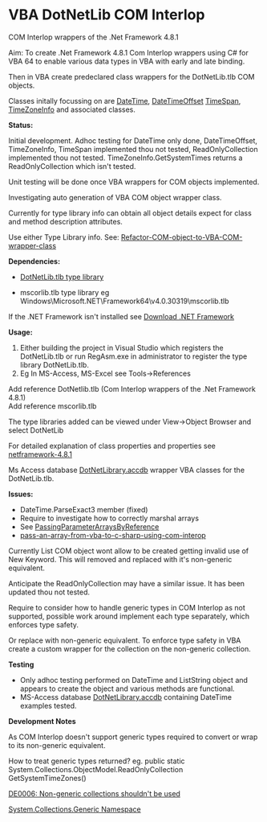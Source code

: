 # VBA DotNetLib COM Interlop
 COM Interlop wrappers of the .Net Framework 4.8.1
 
  Aim: To create .Net Framework 4.8.1 Com Interlop wrappers using C# for VBA 64 to enable various data types in VBA with early and late binding.
 
 Then in VBA create predeclared class wrappers for the DotNetLib.tlb COM objects.
 
 Classes initally focussing on are  [DateTime](https://learn.microsoft.com/en-us/dotnet/api/system.datetime?view=netframework-4.8.1), [DateTimeOffset](https://learn.microsoft.com/en-us/dotnet/api/system.datetimeoffset?view=netframework-4.8.1) [TimeSpan](https://learn.microsoft.com/en-us/dotnet/api/system.timespan?view=netframework-4.8.1),  [TimeZoneInfo](https://learn.microsoft.com/en-us/dotnet/api/system.timezoneinfo?view=netframework-4.8.1) and associated classes.
 
  **Status:**
  
  Initial development.  Adhoc testing for DateTime only done, DateTimeOffset, TimeZoneInfo, TimeSpan implemented thou not tested, 
  ReadOnlyCollection implemented thou not tested.  TimeZoneInfo.GetSystemTimes returns a ReadOnlyCollection which isn't tested. 
  
  Unit testing will be done once VBA wrappers for COM objects implemented.
  
  Investigating auto generation of VBA COM object wrapper class.
  
  Currently for type library info can obtain all object details expect for class and method description attributes.
  
  Use either Type Library info.  See: [Refactor-COM-object-to-VBA-COM-wrapper-class](https://github.com/MarkJohnstoneGitHub/Refactor-COM-object-to-VBA-COM-wrapper-class)
  
 **Dependencies:**
   
 - [DotNetLib.tlb type library](https://github.com/MarkJohnstoneGitHub/VBA-DotNetLib/tree/main/COMDotNetLib/bin/Release)
   
 - mscorlib.tlb type library eg Windows\Microsoft.NET\Framework64\v4.0.30319\mscorlib.tlb

If the .NET Framework isn't installed see [Download .NET Framework](https://dotnet.microsoft.com/en-us/download/dotnet-framework)

 **Usage:**
 
 1) Either building the project in Visual Studio which registers the DotNetLib.tlb or run RegAsm.exe in administrator to register the type library DotNetLib.tlb.
 2) Eg In MS-Access, MS-Excel see Tools->References
 
 Add reference DotNetlib.tlb (Com Interlop wrappers of the .Net Framework 4.8.1)  
 Add reference mscorlib.tlb
 
The type libraries added can be viewed under View->Object Browser and select DotNetLib 
 
For detailed explanation of class properties and properties see [netframework-4.8.1](https://learn.microsoft.com/en-us/dotnet/api/system?view=netframework-4.8.1)

Ms Access database [DotNetLibrary.accdb](https://github.com/MarkJohnstoneGitHub/VBA-DotNetLib/blob/main/VBA/DotNetLibrary.accdb) wrapper VBA classes for the DotNetLib.tlb.
 
 **Issues:**
  - DateTime.ParseExact3 member (fixed)
  - Require to investigate how to correctly marshal arrays
   - See [PassingParameterArraysByReference](https://www.l3harrisgeospatial.com/docs/PassingParameterArraysByReference.html)
   - [pass-an-array-from-vba-to-c-sharp-using-com-interop](https://stackoverflow.com/questions/2027758/pass-an-array-from-vba-to-c-sharp-using-com-interop)
 
 Currently List COM object wont allow to be created getting invalid use of New Keyword.  This will removed and replaced with it's non-generic equivalent.
 
 Anticipate the ReadOnlyCollection may have a similar issue. It has been updated thou not tested.
 
 Require to consider how to handle generic types in COM Interlop as not supported, possible work around implement each type separately, which enforces type safety.  
 
 Or replace with non-generic equivalent.  To enforce type safety in VBA create a custom wrapper for the collection on the non-generic collection.
 
 **Testing**
 
 - Only adhoc testing performed on DateTime and ListString object and appears to create the object and various methods are functional.
 - MS-Access database [DotNetLibrary.accdb](https://github.com/MarkJohnstoneGitHub/VBA-DotNetLib/blob/main/VBA/DotNetLibrary.accdb) containing DateTime examples tested.
 
 **Development Notes**
  
  As COM Interlop doesn't support generic types required to convert or wrap to its non-generic equivalent.
  
  How to treat generic types returned? eg. public static System.Collections.ObjectModel.ReadOnlyCollection<TimeZoneInfo> GetSystemTimeZones()
  
  
  [DE0006: Non-generic collections shouldn't be used](https://github.com/dotnet/platform-compat/blob/master/docs/DE0006.md)
 
  [System.Collections.Generic Namespace](https://learn.microsoft.com/en-us/dotnet/api/system.collections.generic?view=netframework-4.8.1)
 
